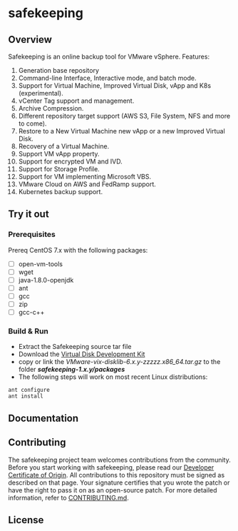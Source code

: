 

# safekeeping

## Overview
Safekeeping is an online backup tool for VMware vSphere.
Features:
1. Generation base repository
2. Command-line Interface, Interactive mode, and batch mode.
3. Support for Virtual Machine, Improved Virtual Disk, vApp and K8s (experimental).
4. vCenter Tag support and management.
5. Archive Compression.
6. Different repository target support (AWS S3, File System, NFS  and more to come).
7. Restore to a New Virtual Machine new vApp or a new Improved Virtual Disk.
9. Recovery of a Virtual Machine.
10. Support VM vApp property.
11. Support for encrypted VM and IVD.
12. Support for Storage Profile.
13. Support for VM implementing Microsoft VBS.
14. VMware Cloud on AWS and FedRamp support.
15. Kubernetes backup support.

## Try it out

### Prerequisites
 
Prereq CentOS 7.x with the following packages: 
- [ ] open-vm-tools 
- [ ] wget 
- [ ] java-1.8.0-openjdk 
- [ ] ant 
- [ ] gcc 
- [ ] zip 
- [ ] gcc-c++ 

### Build & Run

- Extract the Safekeeping source tar file  
- Download the [Virtual Disk Development Kit](https://code.vmware.com/web/sdk/6.7/vddk) 
- copy or link the _VMware-vix-disklib-6.x.y-zzzzz.x86_64.tar.gz_ to the folder **_safekeeping-1.x.y/packages_**
- The following steps will work on most recent Linux distributions:
```
ant configure
ant install
```

## Documentation

## Contributing

The safekeeping project team welcomes contributions from the community. Before you start working with safekeeping, please
read our [Developer Certificate of Origin](https://cla.vmware.com/dco). All contributions to this repository must be
signed as described on that page. Your signature certifies that you wrote the patch or have the right to pass it on
as an open-source patch. For more detailed information, refer to [CONTRIBUTING.md](CONTRIBUTING.md).

## License
